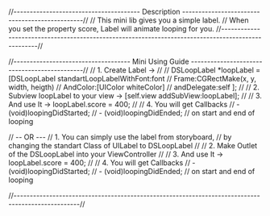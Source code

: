 //--------------------------------------- Description -----------------------------------------------//
// This mini lib gives you a simple label.
// When you set the property score, Label will animate looping for you.
//---------------------------------------------------------------------------------------------------//

//------------------------------------ Mini Using Guide ---------------------------------------------//
// 1. Create Label ->
//
//      DSLoopLabel *loopLabel = [DSLoopLabel standartLoopLabelWithFont:font
//                                                                Frame:CGRectMake(x, y, width, heigth)
//                                                             AndColor:[UIColor whiteColor]
//                                                          andDelegate:self ];
//
// 2. Subview loopLabel to your view -> [self.view addSubView:loopLabel];
//
// 3. And use It -> loopLabel.score = 400;
//
// 4. You will get Callbacks
//      - (void)loopingDidStarted;
//      - (void)loopingDidEnded;
//    on start and end of looping

// -- OR ---
// 1.  You can simply use the label from storyboard,
//     by changing the standart Class of UILabel to DSLoopLabel
//
// 2. Make Outlet of the DSLoopLabel into your ViewController
//
// 3. And use It -> loopLabel.score = 400;
//
// 4. You will get Callbacks
//      - (void)loopingDidStarted;
//      - (void)loopingDidEnded;
//    on start and end of looping

//--------------------------------------------------------------------------------------------------//